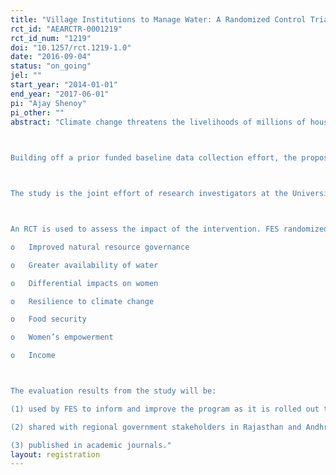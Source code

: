 ```yaml
---
title: "Village Institutions to Manage Water: A Randomized Control Trial in Rural India"
rct_id: "AEARCTR-0001219"
rct_id_num: "1219"
doi: "10.1257/rct.1219-1.0"
date: "2016-09-04"
status: "on_going"
jel: ""
start_year: "2014-01-01"
end_year: "2017-06-01"
pi: "Ajay Shenoy"
pi_other: ""
abstract: "Climate change threatens the livelihoods of millions of households in arid and semi-arid lands in developing countries. Rain-fed agriculture and mixed farming systems are the dominant form of crop production in semi-arid and dry regions the world over. However, as the planet warms, monsoon rains have become less reliable. Small farmers in dry areas are left vulnerable to unpredictable rainfall, reduced soil fertility, and depleted water tables. Their response is to draw more heavily on streams and groundwater, rapidly depleting these natural resources. As evidence mounts for the effect of climate change on social and ecological systems, policymakers need tested methods of effective water management to help communities adapt and manage their natural resources.  
	
Building off a prior funded baseline data collection effort, the proposed IGC research project represents the midline data collection and analysis for a rigorous and innovative impact evaluation to meet this need. The study uses a randomized control trial (RCT) to measure the impact of an intervention that creates village institutions to manage water use across seasons and leverage government programs to improve irrigation infrastructure. The intervention is implemented by the Foundation for Ecological Security (FES), an Indian nongovernmental organization, in the semi-arid regions of the Indian states of Rajasthan and Andhra Pradesh.

The study is the joint effort of research investigators at the University of California (Santa Cruz), the Cloudburst Group and FES. In Indian villages, water is a communal resource that requires collective management. The intervention creates quasi-governmental village institutions to manage surface and ground water by setting and enforcing rules to protect the resources. Members of these institutions are trained in how individual and group decisions can either conserve or deplete water. By strengthening governance, the intervention aims to overcome the collective action problem of making farmers choose crops and growing practices that, though more difficult, will conserve water. The intervention also trains members of these committees to design and manage projects to build irrigation infrastructure using labor paid for by India's National Rural Employment Guarantee Scheme (NREGA).

An RCT is used to assess the impact of the intervention. FES randomized its intervention across 132 villages, 82 of which are treated and 50 of which are untreated. Baseline household data were collected in late 2014 and early 2015. The treatment began in each village following baseline household data collection. IGC funds would be used to (1) run a midline panel household survey in October – December 2016, (2) conduct a village survey, and (3) measure the short-term impact of the intervention and identify the channels of impact for the following outcomes of interest: 
o	Improved natural resource governance
o	Greater availability of water 
o	Differential impacts on women
o	Resilience to climate change
o	Food security 
o	Women’s empowerment 
o	Income

The evaluation results from the study will be:
(1)	used by FES to inform and improve the program as it is rolled out to hundreds more villages; 
(2)	shared with regional government stakeholders in Rajasthan and Andhra Pradesh;
(3)	published in academic journals."
layout: registration
---
```


